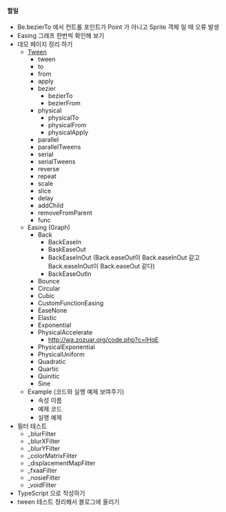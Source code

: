 #### 할일

- Be.bezierTo 에서 컨트롤 포인트가 Point 가 아니고 Sprite 객체 일 때 오류 발생
- Easing 그래프 한번씩 확인해 보기
- 데모 페이지 정리 하기
  - [Tween](http://www.libspark.org/wiki/BetweenAS3/en)
    - tween
    - to
    - from
    - apply
    - bezier
        - bezierTo
        - bezierFrom
    - physical
        - physicalTo
        - physicalFrom
        - physicalApply
    - parallel
    - parallelTweens
    - serial
    - serialTweens
    - reverse
    - repeat
    - scale
    - slice
    - delay
    - addChild
    - removeFromParent
    - func
  - Easing (Graph)
    - Back
        - BackEaseIn 
        - BaskEaseOut 
        - BackEaseInOut (Back.easeOut이 Back.easeInOut 같고 Back.easeInOut이 Back.easeOut 같다)
        - BackEaseOutIn
    - Bounce
    - Circular
    - Cubic
    - CustomFunctionEasing
    - EaseNone
    - Elastic
    - Exponential
    - PhysicalAccelerate
        - http://wa.zozuar.org/code.php?c=lHqE
    - PhysicalExponential
    - PhysicalUniform
    - Quadratic
    - Quartic
    - Quinitic
    - Sine
  - Example (코드와 실행 예제 보여주기)
    - 속성 이름
    - 예제 코드
    - 실행 예제
- 필터 테스트
  - _blurFilter
  - _blurXFilter
  - _blurYFilter
  - _colorMatrixFilter
  - _displacementMapFilter
  - _fxaaFilter
  - _nosieFilter
  - _voidFilter
- TypeScript 으로 작성하기
- tween 테스트 정리해서 블로그에 올리기